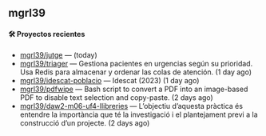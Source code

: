 ## mgrl39 












#### 🛠 Proyectos recientes

- [mgrl39/jutge](https://github.com/mgrl39/jutge) —  (today)
- [mgrl39/triager](https://github.com/mgrl39/triager) — Gestiona pacientes en urgencias según su prioridad. Usa Redis para almacenar y ordenar las colas de atención. (1 day ago)
- [mgrl39/idescat-poblacio](https://github.com/mgrl39/idescat-poblacio) — Idescat (2023) (1 day ago)
- [mgrl39/pdfwipe](https://github.com/mgrl39/pdfwipe) — Bash script to convert a PDF into an image-based PDF to disable text selection and copy-paste. (2 days ago)
- [mgrl39/daw2-m06-uf4-llibreries](https://github.com/mgrl39/daw2-m06-uf4-llibreries) — L’objectiu d’aquesta pràctica és entendre la importància que té la investigació i el plantejament previ a la construcció d’un projecte.  (2 days ago)




